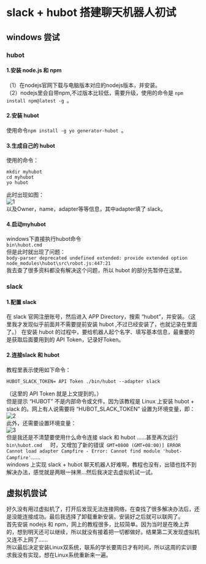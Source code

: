 # slack + hubot 搭建聊天机器人初试  
## windows 尝试  
### hubot
#### 1.安装 node.js 和 npm  
（1）在nodejs官网下载与电脑版本对应的nodejs版本，并安装。  
（2）nodejs里会自带npm,不过版本比较低，需要升级，使用的命令是 ```npm install npm@latest -g ```。  
#### 2.安装 hubot  
使用命令```npm install -g yo generator-hubot ```。   
#### 3.生成自己的 hubot  
使用的命令：
```
mkdir myhubot  
cd myhubot  
yo hubot  
```   

此时出现如图：  
![1](https://img-blog.csdnimg.cn/20190323002353709.png?x-oss-process=image/watermark,type_ZmFuZ3poZW5naGVpdGk,shadow_10,text_aHR0cHM6Ly9ibG9nLmNzZG4ubmV0L05pY29sZVJvc2U=,size_16,color_FFFFFF,t_70)  
以及Owner，name，adapter等等信息，其中adapter填了 slack。    
#### 4.启动myhubot    
windows下直接执行hubot命令   
 `bin\hubot.cmd
  `  
  但是此时就出现了问题：  
  `body-parser deprecated undefined extended: provide extended option node_modules\hubot\src\robot.js:447:21`   
  我去查了很多资料都没有解决这个问题，所以 hubot 的部分先暂停在这里。   
  ### slack    
  #### 1.配置 slack  
在 slack 官网注册账号，然后进入 APP Directory，搜索 “hubot”，并安装。（这里我才发现似乎前面并不需要提前安装 hubot ,不过已经安装了，也就记录在里面了。）  在安装 hubot 的过程中，要给机器人起个名字、填写基本信息，最重要的是获取后面要用到的 API Token，记录好Token。    
#### 2.连接slack 和 hubot    
教程里表示使用如下命令：    
```
HUBOT_SLACK_TOKEN= API Token ./bin/hubot --adapter slack
```  
（这里的 API Token 就是上文提到的。）  
但是提示 “HUBOT” 不是内部命令或文件。因为该教程是 Linux 上安装 hubot + slack 的。网上有人说需要将 “HUBOT_SLACK_TOKEN” 设置为环境变量，即：  
![2](https://img-blog.csdnimg.cn/20190323004301871.png)  
此外，还需要设置环境变量：  
![3](https://img-blog.csdnimg.cn/20190323004647524.png)  
但是我还是不清楚要使用什么命令连接 slack 和 hubot ......甚至再次运行`bin\hubot.cmd  
`时，又增加了新的错误` GMT+0800 (GMT+08:00)] ERROR Cannot load adapter Campfire - Error: Cannot find module 'hubot-Campfire'`......  
windows 上实现 slack + hubot 聊天机器人好难啊，教程也没有，出错也找不到解决办法，感觉就是两眼一抹黑...然后我决定去虚拟机试一试。    
## 虚拟机尝试    
好久没有用过虚拟机了，打开后发现无法连接网络，在查找了很多解决办法后，还是没能连接成功。最后我选择了卸载重新安装。安装好之后就可以联网了。    
 首先安装 nodejs 和 npm，网上的教程很多，比较简单。因为当时是在晚上弄的，想到明天还可以继续，所以就没有接着把一切都做好。结果第二天发现虚拟机又连不上网了......  
 所以最后决定安装Linux双系统，联系的学长要周日才有时间，所以这周的实训要求我没有实现，想在Linux系统重新来一遍。


